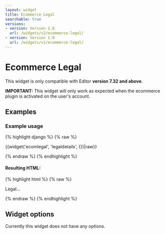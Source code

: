 ```yaml
---
layout: widget
title: Ecommerce Legal
searchable: true
versions:
- version: Version 2.0
  url: /widgets/v2/ecommerce-legal/
- version: Version 1.0
  url: /widgets/v1/ecommerce-legal/
---
```


# Ecommerce Legal

This widget is only compatible with Editor **version 7.32 and above**.

**IMPORTANT:** This widget will only work as expected when the ecommerce plugin is activated on the user's account.

## Examples

### Example usage

{% highlight django %}
{% raw %}

{{widget('ecomlegal', 'legaldetails', {})|raw}}

{% endraw %}
{% endhighlight %}

#### Resulting HTML:

{% highlight html %}
{% raw %}

<div id="page-zones__main-widgets__EcomLegalWidget" data-name="ecomlegal" class="widget  widget--zone-widget">
  <div class="bk-ecomlegal  ecomlegal  widget__ecomlegal  js-text-ecomlegal">
    <p>Legal...</p>
  </div>
</div>

{% endraw %}
{% endhighlight %}

## Widget options

Currently this widget does not have any options.
